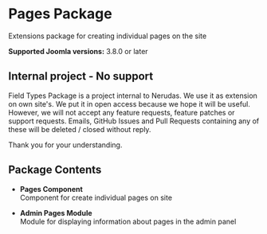 # Pages Package
Extensions package for creating individual pages on the site

**Supported Joomla versions:** 3.8.0 or later  


## Internal project - No support
Field Types Package is a project internal to Nerudas. We use it as extension on own site's. We put it in open access because we hope it will be useful. However, we will not accept any feature requests, feature patches or support requests. Emails, GitHub Issues and Pull Requests containing any of these will be deleted / closed without reply.

Thank you for your understanding.


## Package Contents
* **Pages Component**  
Component for create individual pages on site

* **Admin Pages Module**  
Module for displaying information about pages in the admin panel
